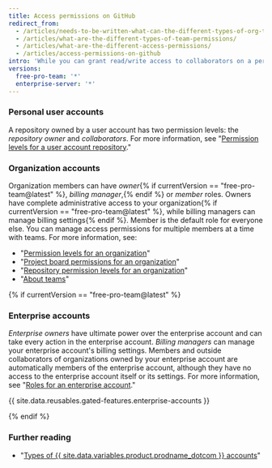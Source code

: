 ```yaml
---
title: Access permissions on GitHub
redirect_from:
  - /articles/needs-to-be-written-what-can-the-different-types-of-org-team-permissions-do/
  - /articles/what-are-the-different-types-of-team-permissions/
  - /articles/what-are-the-different-access-permissions/
  - /articles/access-permissions-on-github
intro: 'While you can grant read/write access to collaborators on a personal repository, members of an organization can have more granular access permissions for the organization''s repositories.'
versions:
  free-pro-team: '*'
  enterprise-server: '*'
---
```


### Personal user accounts

A repository owned by a user account has two permission levels: the *repository owner* and *collaborators*. For more information, see "[Permission levels for a user account repository](/articles/permission-levels-for-a-user-account-repository)."

### Organization accounts

Organization members can have *owner*{% if currentVersion == "free-pro-team@latest" %}, *billing manager*,{% endif %} or *member* roles. Owners have complete administrative access to your organization{% if currentVersion == "free-pro-team@latest" %}, while billing managers can manage billing settings{% endif %}. Member is the default role for everyone else. You can manage access permissions for multiple members at a time with teams. For more information, see:
- "[Permission levels for an organization](/articles/permission-levels-for-an-organization)"
- "[Project board permissions for an organization](/articles/project-board-permissions-for-an-organization)"
- "[Repository permission levels for an organization](/articles/repository-permission-levels-for-an-organization)"
- "[About teams](/articles/about-teams)"

{% if currentVersion == "free-pro-team@latest" %}

### Enterprise accounts

*Enterprise owners* have ultimate power over the enterprise account and can take every action in the enterprise account. *Billing managers* can manage your enterprise account's billing settings. Members and outside collaborators of organizations owned by your enterprise account are automatically members of the enterprise account, although they have no access to the enterprise account itself or its settings. For more information, see "[Roles for an enterprise account](/articles/roles-for-an-enterprise-account)."

{{ site.data.reusables.gated-features.enterprise-accounts }}

{% endif %}

### Further reading

- "[Types of {{ site.data.variables.product.prodname_dotcom }} accounts](/articles/types-of-github-accounts)"
